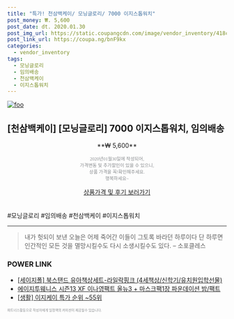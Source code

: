 ```yaml
--- 
title: "특가! 천삼백케이/ 모닝글로리/ 7000 이지스톱워치" 
post_money: ₩. 5,600 
post_date: dt. 2020.01.30 
post_img_url: https://static.coupangcdn.com/image/vendor_inventory/418c/ae95bb2b944a2f13e567a58a9e37f1adeda64baa6057e16204cf5581a38c.jpeg 
post_link_url: https://coupa.ng/bnF9kx 
categories: 
  - vendor_inventory 
tags: 
  - 모닝글로리 
  - 임의배송 
  - 천삼백케이 
  - 이지스톱워치 
--- 
```

[![foo](https://static.coupangcdn.com/image/vendor_inventory/418c/ae95bb2b944a2f13e567a58a9e37f1adeda64baa6057e16204cf5581a38c.jpeg)](https://coupa.ng/bnF9kx) 

## [천삼백케이] [모닝글로리] 7000 이지스톱워치, 임의배송 
<p style="text-align: center;">**₩ 5,600**</p> 
<p style="text-align: center;"><span style="color: #898c8f; font-family: Georgia,Times,serif; font-size: 0.75em;">2020년01월30일에 작성되어, <br>가격변동 및 추가할인이 있을 수 있으니,<br> 상품 가격을 꼭!확인해주세요.<br>행복하세요~</span> 
</p>	 
<div markdown="0" style="text-align: center;"><a href="https://coupa.ng/bnF9kx" class="btn btn--success">상품가격 및 후기 보러가기</a></div> 
<br><br> 
  #모닝글로리 #임의배송 #천삼백케이 #이지스톱워치 
<hr> 

> 내가 헛되이 보낸 오늘은 어제 죽어간 이들이 그토록 바라던 하루이다 단 하루면 인간적인 모든 것을 멸망시킬수도 다시 소생시킬수도 있다. – 소포클레스 


### POWER LINK

* <a href="https://blog.naver.com/fasyy4321/221787784264" target="_blank">[세이지폴] 북스탠드 유아책상세트-라일락핑크 (4세책상/신학기/유치원입학선물)</a>
* <a href="https://blog.naver.com/santokki14/221780892117" target="_blank">에이지투웨니스 시즌13 XF 이나영팩트 올뉴3 + 마스크팩1장 파운데이션 밤/팩트</a>
* <a href="https://blog.naver.com/sakai111/221789665930" target="_blank"> [생활] 이지케이 특가 순위 ~55위</a>

<span style="color: #898c8f; font-family: Georgia,Times,serif; font-size: 0.55em;">파트너스활동으로 작성자에게 일정액의 커미션이 제공될수 있습니다.</span> 
